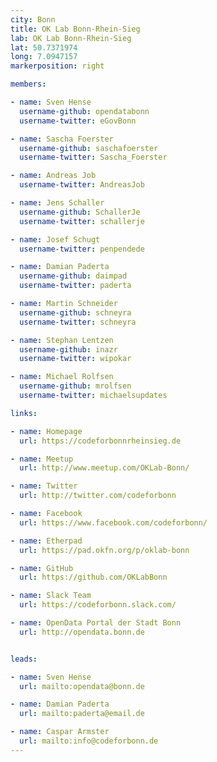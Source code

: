 ```yaml
---
city: Bonn
title: OK Lab Bonn-Rhein-Sieg
lab: OK Lab Bonn-Rhein-Sieg
lat: 50.7371974
long: 7.0947157
markerposition: right

members:

- name: Sven Hense
  username-github: opendatabonn
  username-twitter: eGovBonn

- name: Sascha Foerster
  username-github: saschafoerster
  username-twitter: Sascha_Foerster

- name: Andreas Job
  username-twitter: AndreasJob

- name: Jens Schaller
  username-github: SchallerJe
  username-twitter: schallerje

- name: Josef Schugt
  username-twitter: penpendede

- name: Damian Paderta
  username-github: daimpad
  username-twitter: paderta

- name: Martin Schneider
  username-github: schneyra
  username-twitter: schneyra

- name: Stephan Lentzen
  username-github: inazr
  username-twitter: wipokar

- name: Michael Rolfsen
  username-github: mrolfsen
  username-twitter: michaelsupdates

links:

- name: Homepage
  url: https://codeforbonnrheinsieg.de

- name: Meetup
  url: http://www.meetup.com/OKLab-Bonn/

- name: Twitter
  url: http://twitter.com/codeforbonn

- name: Facebook
  url: https://www.facebook.com/codeforbonn/

- name: Etherpad
  url: https://pad.okfn.org/p/oklab-bonn

- name: GitHub
  url: https://github.com/OKLabBonn

- name: Slack Team
  url: https://codeforbonn.slack.com/

- name: OpenData Portal der Stadt Bonn
  url: http://opendata.bonn.de


leads:

- name: Sven Hense
  url: mailto:opendata@bonn.de

- name: Damian Paderta
  url: mailto:paderta@email.de

- name: Caspar Armster
  url: mailto:info@codeforbonn.de
---
```

